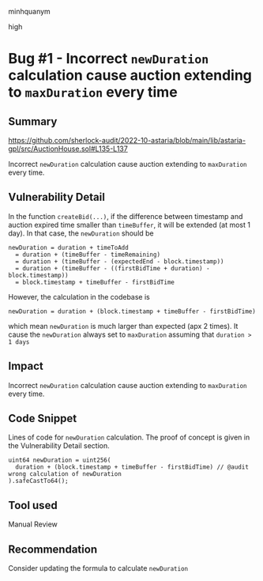 minhquanym

high

# Bug #1 - Incorrect `newDuration` calculation cause auction extending to `maxDuration` every time

## Summary
https://github.com/sherlock-audit/2022-10-astaria/blob/main/lib/astaria-gpl/src/AuctionHouse.sol#L135-L137

Incorrect `newDuration` calculation cause auction extending to `maxDuration` every time.

## Vulnerability Detail
In the function `createBid(...)`, if the difference between timestamp and auction expired time smaller than `timeBuffer`, it will be extended (at most 1 day). In that case, the `newDuration` should be

```
newDuration = duration + timeToAdd
  = duration + (timeBuffer - timeRemaining)
  = duration + (timeBuffer - (expectedEnd - block.timestamp))
  = duration + (timeBuffer - ((firstBidTime + duration) - block.timestamp))
  = block.timestamp + timeBuffer - firstBidTime
```

However, the calculation in the codebase is 
```
newDuration = duration + (block.timestamp + timeBuffer - firstBidTime)
```
which mean `newDuration` is much larger than expected (apx 2 times). It cause the `newDuration` always set to `maxDuration` assuming that `duration > 1 days`

## Impact

Incorrect `newDuration` calculation cause auction extending to `maxDuration` every time.

## Code Snippet

Lines of code for `newDuration` calculation. The proof of concept is given in the Vulnerability Detail section.
```solidity
uint64 newDuration = uint256(
  duration + (block.timestamp + timeBuffer - firstBidTime) // @audit wrong calculation of newDuration
).safeCastTo64();
```

## Tool used

Manual Review

## Recommendation

Consider updating the formula to calculate `newDuration`
